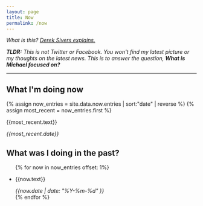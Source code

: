 ```yaml
---
layout: page
title: Now
permalink: /now
---
```

_What is this? [Derek Sivers explains.](https://nownownow.com/about)_

_**TLDR:** This is not Twitter or Facebook. You won't find my latest picture or my thoughts on the latest news. This is to answer the question, **What is Michael focused on?**_ 

<hr />

## What I'm doing now

{% assign now_entries = site.data.now.entries | sort:"date" | reverse %}
{% assign most_recent = now_entries.first %}

{{most_recent.text}}

<em>{{most_recent.date}}</em>



## What was I doing in the past?

<ul>
{% for now in now_entries offset: 1%}
  <li>
    <p>{{now.text}}</p>
    <em>{{now.date | date: "%Y-%m-%d" }}</em>
  </li>
{% endfor %}
</ul>
